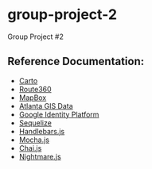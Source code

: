 # group-project-2
Group Project #2

<h2>Reference Documentation:</h2>
<ul>
  <li><a href="https://carto.com/docs">Carto</a></li>
  <li><a href="https://developers.route360.net/guide/">Route360</a></li>
  <li><a href="https://www.mapbox.com/developers/">MapBox</a></li>
  <li><a href="http://dpcd-coaplangis.opendata.arcgis.com/">Atlanta GIS Data</a></li>
  <li><a href="https://developers.google.com/identity/sign-in/web/">Google Identity Platform</a></li>
  <li><a href="http://docs.sequelizejs.com/en/v3/">Sequelize</a></li>
  <li><a href="http://handlebarsjs.com/">Handlebars.js</a></li>
  <li><a href="https://mochajs.org/">Mocha.js</a></li>
  <li><a href="http://chaijs.com/">Chai.js</a></li>
  <li><a href="http://www.nightmarejs.org/">Nightmare.js</a></li>
